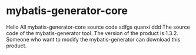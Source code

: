 # mybatis-generator-core
Hello All
mybatis-generator-core source code
sdfgs
quanxi
ddd
The source code of the mybatis-generator tool. The version of the product is 1.3.2. Someone who want to modify the mybatis-generator can 
download this product.


